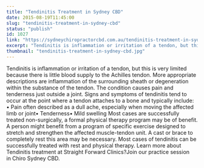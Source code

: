```yaml
---
title: "Tendinitis Treatment in Sydney CBD"
date: 2015-08-19T11:45:00
slug: "tendinitis-treatment-in-sydney-cbd"
status: "publish"
id: 1027
link: "https://sydneychiropractorcbd.com.au/tendinitis-treatment-in-sydney-cbd/"
excerpt: "Tendinitis is inflammation or irritation of a tendon, but this is very limited because there is little blood supply to the Achilles tendon. More appropriate descriptions are inflammation of the surrounding sheath or degeneration within the substance of the tendon. The condition causes pain and tenderness just outside a joint. Signs and symptoms of tendinitis [&hellip;]"
thumbnail: "tendinitis-treatment-in-sydney-cbd.jpg"
---
```


Tendinitis is inflammation or irritation of a tendon, but this is very limited because there is little blood supply to the Achilles tendon. More appropriate descriptions are inflammation of the surrounding sheath or degeneration within the substance of the tendon. The condition causes pain and tenderness just outside a joint. Signs and symptoms of tendinitis tend to occur at the point where a tendon attaches to a bone and typically include: • Pain often described as a dull ache, especially when moving the affected limb or joint• Tenderness• Mild swelling Most cases are successfully treated non-surgically, a formal physical therapy program may be of benefit. A person might benefit from a program of specific exercise designed to stretch and strengthen the affected muscle-tendon unit. A cast or brace to completely rest this area may be necessary. Most cases of tendinitis can be successfully treated with rest and physical therapy. Learn more about Tendinitis treatment&nbsp;at&nbsp;Straight Forward Clinics?Join our practice session in&nbsp;Chiro Sydney CBD.
